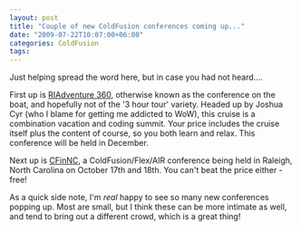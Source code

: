 ```yaml
---
layout: post
title: "Couple of new ColdFusion conferences coming up..."
date: "2009-07-22T10:07:00+06:00"
categories: ColdFusion 
tags: 
---
```


Just helping spread the word here, but in case you had not heard....

First up is <a href="http://www.riadventure.com/">RIAdventure 360</a>, otherwise known as the conference on the boat, and hopefully not of the '3 hour tour' variety. Headed up by Joshua Cyr (who I blame for getting me addicted to WoW), this cruise is a combination vacation and coding summit. Your price includes the cruise itself plus the content of course, so you both learn and relax. This conference will be held in December.

Next up is <a href="http://www.cfinnc.com/">CFinNC</a>, a ColdFusion/Flex/AIR conference being held in Raleigh, North Carolina on October 17th and 18th. You can't beat the price either - free!

As a quick side note, I'm <i>real</i> happy to see so many new conferences popping up. Most are small, but I think these can be more intimate as well, and tend to bring out a different crowd, which is a great thing!